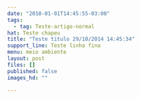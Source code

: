 ```yaml
---
date: "2010-01-01T14:45:55-03:00"
tags:
  - tag: Teste-artigo-normal
hat: Teste chapeu
title: "Teste titulo 29/10/2014 14:45:34"
support_line: Teste linha fina
menu: meio ambiente
layout: post
files: []
published: false
images_hd: ""

---
```

